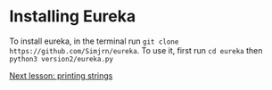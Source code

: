 # Installing Eureka

To install eureka, in the terminal run `git clone https://github.com/Simjrn/eureka`. To use it, first run `cd eureka` then `python3 version2/eureka.py`







[Next lesson: printing strings](https://github.com/Simjrn/eureka/blob/main/tutorials/printing_text.md)
